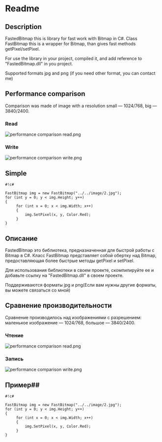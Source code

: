 # Readme #

## Description ##
FastedBitmap this is library for fast work with Bitmap in C#.
Class FastBitmap this is a wrapper for Bitmap, than gives fast methods getPixel/setPixel.

For use the library in your project, compiled it, and add reference to "FastedBitmap.dll" in you project.

Supported formats jpg and png (if you need other format, you can contact me)

## Performance comparison ##
Comparison was made of image with a resolution small — 1024/768, big — 3840/2400.
### Read ###
![performance comparison read.png](https://bitbucket.org/repo/KKMeMr/images/388168527-performance%20comparison%20read.png)
### Write ###
![performance comparison write.png](https://bitbucket.org/repo/KKMeMr/images/2880798216-performance%20comparison%20write.png)


## Simple ##

```
#!c#

FastBitmap img = new FastBitmap("../../image/2.jpg");
for (int y = 0; y < img.Height; y++)
{
     for (int x = 0; x < img.Width; x++)
     {
         img.SetPixel(x, y, Color.Red);
     }
}
```



## Описание ##
FastedBitmap это библиотека, предназначенная для быстрой работы с Bitmap в C#.
Класс FastBitmap представляет собой обертку над Bitmap, предоставляющая более быстрые методы getPixel и setPixel.

Для использования библиотеки в своем проекте, скомпилируйте ее и добавьте ссылку на "FastedBitmap.dll" в своем проекте.

Поддерживаются форматы jpg и png(Если вам нужны другие форматы, вы можете связаться со мной)

## Сравнение производительности ##
Сравнение производилось над изображениями с разрешением: маленькое изображение — 1024/768, большое — 3840/2400.
### Чтение ###
![performance comparison read.png](https://bitbucket.org/repo/KKMeMr/images/388168527-performance%20comparison%20read.png)
### Запись ###
![performance comparison write.png](https://bitbucket.org/repo/KKMeMr/images/2880798216-performance%20comparison%20write.png)

## Пример##

```
#!c#

FastBitmap img = new FastBitmap("../../image/2.jpg");
for (int y = 0; y < img.Height; y++)
{
     for (int x = 0; x < img.Width; x++)
     {
         img.SetPixel(x, y, Color.Red);
     }
}

```